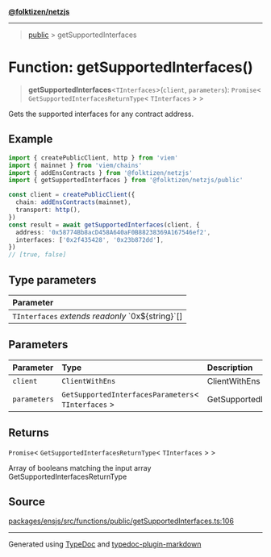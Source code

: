 [**@folktizen/netzjs**](../README.md)

---

> [public](README.md) > getSupportedInterfaces

# Function: getSupportedInterfaces()

> **getSupportedInterfaces**\<`TInterfaces`\>(`client`, `parameters`): `Promise`\< `GetSupportedInterfacesReturnType`\< `TInterfaces` \> \>

Gets the supported interfaces for any contract address.

## Example

```ts
import { createPublicClient, http } from 'viem'
import { mainnet } from 'viem/chains'
import { addEnsContracts } from '@folktizen/netzjs'
import { getSupportedInterfaces } from '@folktizen/netzjs/public'

const client = createPublicClient({
  chain: addEnsContracts(mainnet),
  transport: http(),
})
const result = await getSupportedInterfaces(client, {
  address: '0x58774Bb8acD458A640aF0B88238369A167546ef2',
  interfaces: ['0x2f435428', '0x23b872dd'],
})
// [true, false]
```

## Type parameters

| Parameter                                             |
| :---------------------------------------------------- |
| `TInterfaces` _extends_ _readonly_ \`0x$\{string}\`[] |

## Parameters

| Parameter    | Type                                                  | Description                      |
| :----------- | :---------------------------------------------------- | :------------------------------- |
| `client`     | `ClientWithEns`                                       | ClientWithEns                    |
| `parameters` | `GetSupportedInterfacesParameters`\< `TInterfaces` \> | GetSupportedInterfacesParameters |

## Returns

`Promise`\< `GetSupportedInterfacesReturnType`\< `TInterfaces` \> \>

Array of booleans matching the input array GetSupportedInterfacesReturnType

## Source

[packages/ensjs/src/functions/public/getSupportedInterfaces.ts:106](https://github.com/ensdomains/ensjs-v3/blob/1b90b888/packages/ensjs/src/functions/public/getSupportedInterfaces.ts#L106)

---

Generated using [TypeDoc](https://typedoc.org/) and [typedoc-plugin-markdown](https://www.npmjs.com/package/typedoc-plugin-markdown)
